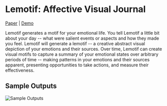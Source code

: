 # Lemotif: Affective Visual Journal

[Paper](https://arxiv.org/abs/1903.07766) | [Demo](http://lemotif.appspot.com)

Lemotif generates a motif for your emotional life. You tell Lemotif a little bit about your day -- what were salient events or aspects and how they made you feel. Lemotif will generate a lemotif -- a creative abstract visual depiction of your emotions and their sources. Over time, Lemotif can create visual motifs to capture a summary of your emotional states over arbitrary periods of time -- making patterns in your emotions and their sources apparent, presenting opportunities to take actions, and measure their effectiveness.

## Sample Outputs
![Sample Outputs](https://github.com/xaliceli/lemotif/blob/master/assets/docs/sample.png)

